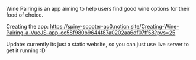 Wine Pairing is an app aiming to help users find good wine options for their food of choice.

Creating the app: https://spiny-scooter-ac0.notion.site/Creating-Wine-Pairing-a-VueJS-app-cc58f980b9644f87a0202aa6df07ff58?pvs=25

Update: currently its just a static website, so you can just use live server to get it running :D
